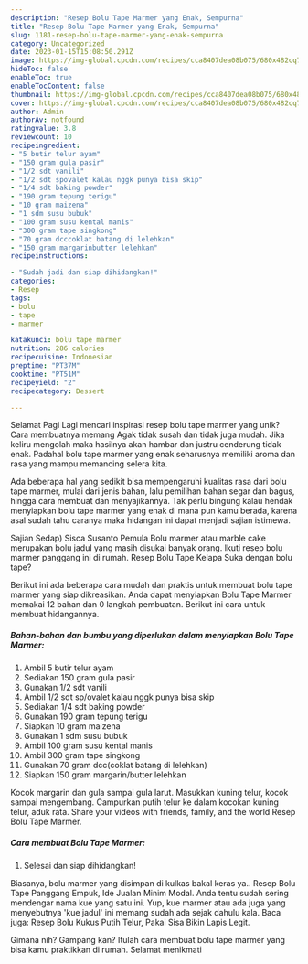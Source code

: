 ```yaml
---
description: "Resep Bolu Tape Marmer yang Enak, Sempurna"
title: "Resep Bolu Tape Marmer yang Enak, Sempurna"
slug: 1181-resep-bolu-tape-marmer-yang-enak-sempurna
category: Uncategorized
date: 2023-01-15T15:08:50.291Z
image: https://img-global.cpcdn.com/recipes/cca8407dea08b075/680x482cq70/bolu-tape-marmer-foto-resep-utama.jpg
hideToc: false
enableToc: true
enableTocContent: false
thumbnail: https://img-global.cpcdn.com/recipes/cca8407dea08b075/680x482cq70/bolu-tape-marmer-foto-resep-utama.jpg
cover: https://img-global.cpcdn.com/recipes/cca8407dea08b075/680x482cq70/bolu-tape-marmer-foto-resep-utama.jpg
author: Admin
authorAv: notfound
ratingvalue: 3.8
reviewcount: 10
recipeingredient:
- "5 butir telur ayam"
- "150 gram gula pasir"
- "1/2 sdt vanili"
- "1/2 sdt spovalet kalau nggk punya bisa skip"
- "1/4 sdt baking powder"
- "190 gram tepung terigu"
- "10 gram maizena"
- "1 sdm susu bubuk"
- "100 gram susu kental manis"
- "300 gram tape singkong"
- "70 gram dcccoklat batang di lelehkan"
- "150 gram margarinbutter lelehkan"
recipeinstructions:

- "Sudah jadi dan siap dihidangkan!"
categories:
- Resep
tags:
- bolu
- tape
- marmer

katakunci: bolu tape marmer 
nutrition: 286 calories
recipecuisine: Indonesian
preptime: "PT37M"
cooktime: "PT51M"
recipeyield: "2"
recipecategory: Dessert

---
```



Selamat Pagi Lagi mencari inspirasi resep bolu tape marmer yang unik? Cara membuatnya memang Agak tidak susah dan tidak juga mudah. Jika keliru mengolah maka hasilnya akan hambar dan justru cenderung tidak enak. Padahal bolu tape marmer yang enak seharusnya memiliki aroma dan rasa yang mampu memancing selera kita.


Ada beberapa hal yang sedikit bisa mempengaruhi kualitas rasa dari bolu tape marmer, mulai dari jenis bahan, lalu pemilihan bahan segar dan bagus, hingga cara membuat dan menyajikannya. Tak perlu bingung kalau hendak menyiapkan bolu tape marmer yang enak di mana pun kamu berada, karena asal sudah tahu caranya maka hidangan ini dapat menjadi sajian istimewa.

Sajian Sedap) Sisca Susanto Pemula Bolu marmer atau marble cake merupakan bolu jadul yang masih disukai banyak orang. Ikuti resep bolu marmer panggang ini di rumah. Resep Bolu Tape Kelapa Suka dengan bolu tape?


Berikut ini ada beberapa cara mudah dan praktis untuk membuat bolu tape marmer yang siap dikreasikan. Anda dapat menyiapkan Bolu Tape Marmer memakai 12 bahan dan 0 langkah pembuatan. Berikut ini cara untuk membuat hidangannya.

<!--inarticleads1-->

##### Bahan-bahan dan bumbu yang diperlukan dalam menyiapkan Bolu Tape Marmer:

1. Ambil 5 butir telur ayam
1. Sediakan 150 gram gula pasir
1. Gunakan 1/2 sdt vanili
1. Ambil 1/2 sdt sp/ovalet kalau nggk punya bisa skip
1. Sediakan 1/4 sdt baking powder
1. Gunakan 190 gram tepung terigu
1. Siapkan 10 gram maizena
1. Gunakan 1 sdm susu bubuk
1. Ambil 100 gram susu kental manis
1. Ambil 300 gram tape singkong
1. Gunakan 70 gram dcc(coklat batang di lelehkan)
1. Siapkan 150 gram margarin/butter lelehkan


Kocok margarin dan gula sampai gula larut. Masukkan kuning telur, kocok sampai mengembang. Campurkan putih telur ke dalam kocokan kuning telur, aduk rata. Share your videos with friends, family, and the world Resep Bolu Tape Marmer. 

<!--inarticleads2-->

##### Cara membuat Bolu Tape Marmer:


1. Selesai dan siap dihidangkan!

Biasanya, bolu marmer yang disimpan di kulkas bakal keras ya.. Resep Bolu Tape Panggang Empuk, Ide Jualan Minim Modal. Anda tentu sudah sering mendengar nama kue yang satu ini. Yup, kue marmer atau ada juga yang menyebutnya &#39;kue jadul&#39; ini memang sudah ada sejak dahulu kala. Baca juga: Resep Bolu Kukus Putih Telur, Pakai Sisa Bikin Lapis Legit. 

Gimana nih? Gampang kan? Itulah cara membuat bolu tape marmer yang bisa kamu praktikkan di rumah. Selamat menikmati
